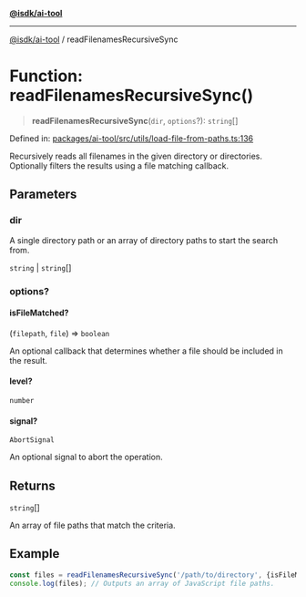 [**@isdk/ai-tool**](../README.md)

***

[@isdk/ai-tool](../globals.md) / readFilenamesRecursiveSync

# Function: readFilenamesRecursiveSync()

> **readFilenamesRecursiveSync**(`dir`, `options`?): `string`[]

Defined in: [packages/ai-tool/src/utils/load-file-from-paths.ts:136](https://github.com/isdk/ai-tool.js/blob/c084189f913fb955b91b492de68bd07ce78f8c82/src/utils/load-file-from-paths.ts#L136)

Recursively reads all filenames in the given directory or directories.
Optionally filters the results using a file matching callback.

## Parameters

### dir

A single directory path or an array of directory paths to start the search from.

`string` | `string`[]

### options?

#### isFileMatched?

(`filepath`, `file`) => `boolean`

An optional callback that determines whether a file should be included in the result.

#### level?

`number`

#### signal?

`AbortSignal`

An optional signal to abort the operation.

## Returns

`string`[]

An array of file paths that match the criteria.

## Example

```typescript
const files = readFilenamesRecursiveSync('/path/to/directory', {isFileMatched: (filepath) => filepath.endsWith('.js')});
console.log(files); // Outputs an array of JavaScript file paths.
```
